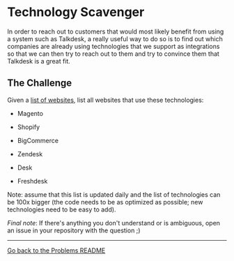 # Technology Scavenger

In order to reach out to customers that would most likely benefit from using a system such as Talkdesk, a really useful way to do so is to find out which companies are already using technologies that we support as integrations so that we can then try to reach out to them and try to convince them that Talkdesk is a great fit.

## The Challenge

Given a [list of websites](/problems/assets/technology%20scavenger/alexa1M.zip), list all websites that use these technologies:

- Magento
- Shopify
- BigCommerce

- Zendesk
- Desk
- Freshdesk

Note: assume that this list is updated daily and the list of technologies can be 100x bigger (the code needs to be as optimized as possible; new technologies need to be easy to add).

*Final note*: If there's anything you don't understand or is ambiguous, open an issue in your repository with the question ;) 

---

[Go back to the Problems README](README.md)
